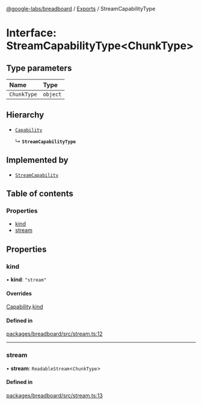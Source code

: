 [@google-labs/breadboard](../README.md) / [Exports](../modules.md) / StreamCapabilityType

# Interface: StreamCapabilityType\<ChunkType\>

## Type parameters

| Name | Type |
| :------ | :------ |
| `ChunkType` | `object` |

## Hierarchy

- [`Capability`](Capability.md)

  ↳ **`StreamCapabilityType`**

## Implemented by

- [`StreamCapability`](../classes/StreamCapability.md)

## Table of contents

### Properties

- [kind](StreamCapabilityType.md#kind)
- [stream](StreamCapabilityType.md#stream)

## Properties

### kind

• **kind**: ``"stream"``

#### Overrides

[Capability](Capability.md).[kind](Capability.md#kind)

#### Defined in

[packages/breadboard/src/stream.ts:12](https://github.com/breadboard-ai/breadboard/blob/254400c2/packages/breadboard/src/stream.ts#L12)

___

### stream

• **stream**: `ReadableStream`\<`ChunkType`\>

#### Defined in

[packages/breadboard/src/stream.ts:13](https://github.com/breadboard-ai/breadboard/blob/254400c2/packages/breadboard/src/stream.ts#L13)
